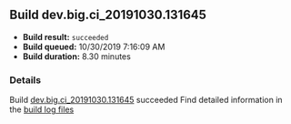 ## Build dev.big.ci_20191030.131645
- **Build result:** `succeeded`
- **Build queued:** 10/30/2019 7:16:09 AM
- **Build duration:** 8.30 minutes
### Details
Build [dev.big.ci_20191030.131645](https://winappstudio.visualstudio.com/web/build.aspx?pcguid=a4ef43be-68ce-4195-a619-079b4d9834c2&builduri=vstfs%3a%2f%2f%2fBuild%2fBuild%2f31645) succeeded
Find detailed information in the [build log files]()
